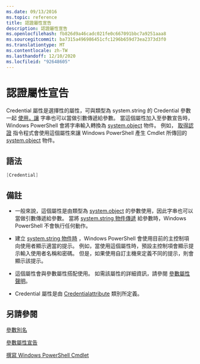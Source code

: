 ```yaml
---
ms.date: 09/13/2016
ms.topic: reference
title: 認證屬性宣告
description: 認證屬性宣告
ms.openlocfilehash: fb826d9a46cadc021fe0c667091bbc7a9251aaa8
ms.sourcegitcommit: ba7315a496986451cfc1296b659d73ea2373d3f0
ms.translationtype: MT
ms.contentlocale: zh-TW
ms.lasthandoff: 12/10/2020
ms.locfileid: "92648605"
---
```

# <a name="credential-attribute-declaration"></a>認證屬性宣告

Credential 屬性是選擇性的屬性，可與類型為 system.string 的 Credential 參數一起 [使用，讓](/dotnet/api/System.Management.Automation.PSCredential) 字串也可以當做引數傳遞給參數。 當這個屬性加入至參數宣告時，Windows PowerShell 會將字串輸入轉換為 [system.object](/dotnet/api/System.Management.Automation.PSCredential) 物件。 例如， [取得認證](/powershell/module/Microsoft.PowerShell.Security/Get-Credential) 指令程式會使用這個屬性來讓 Windows PowerShell 產生 Cmdlet 所傳回的 [system.object](/dotnet/api/System.Management.Automation.PSCredential) 物件。

## <a name="syntax"></a>語法

```csharp
[Credential]
```

## <a name="remarks"></a>備註

- 一般來說，這個屬性是由類型為 [system.object](/dotnet/api/System.Management.Automation.PSCredential) 的參數使用，因此字串也可以當做引數傳遞給參數。 當將 [system.string 物件傳遞](/dotnet/api/System.Management.Automation.PSCredential) 給參數時，Windows PowerShell 不會執行任何動作。

- 建立 [system.string 物件時](/dotnet/api/System.Management.Automation.PSCredential) ，Windows PowerShell 會使用目前的主控制項向使用者顯示適當的提示。 例如，當使用這個屬性時，預設主控制項會顯示提示輸入使用者名稱和密碼。 但是，如果使用自訂主機來定義不同的提示，則會顯示該提示。

- 這個屬性會與參數屬性搭配使用。 如需該屬性的詳細資訊，請參閱 [參數屬性聲明](./parameter-attribute-declaration.md)。

- Credential 屬性是由 [Credentialattribute](/dotnet/api/System.Management.Automation.CredentialAttribute) 類別所定義。

## <a name="see-also"></a>另請參閱

[參數別名](./parameter-aliases.md)

[參數屬性宣告](./parameter-attribute-declaration.md)

[撰寫 Windows PowerShell Cmdlet](./writing-a-windows-powershell-cmdlet.md)
